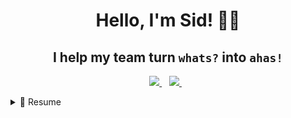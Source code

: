 <h1 align='center'>
  Hello, I'm Sid! 👋🏼
</h1>

<h2 align='center'>
  I help my team turn <code>whats?</code> into <code>ahas!</code>
  

  
</h2>

<p align='center'>
  <a href="mailto:siddeqasmad@gmail.com">
    <img src="https://img.shields.io/badge/Gmail-D14836?style=for-the-badge&logo=gmail&logoColor=white"/>
  </a>&nbsp;&nbsp;
  <a href="https://www.linkedin.com/in/siddeq-asmad/">
    <img src="https://img.shields.io/badge/linkedin-%230077B5.svg?&style=for-the-badge&logo=linkedin&logoColor=white"/>
  </a>&nbsp;&nbsp;


<details>
    <summary>📃 Resume</summary>

  ## Education

> 🎓 **Data Analytics**<br>
Masterschool, Berlin<br>
Jan 2024 - Aug 2024<br><br>
![Static Badge](https://img.shields.io/badge/Excel-217346?style=for-the-badge&logo=microsoft-excel&logoColor=white)
![Static Badge](https://img.shields.io/badge/PostgreSQL-316192?style=for-the-badge&logo=postgresql&logoColor=white)
![Static Badge](https://img.shields.io/badge/Tableau-E97627?style=for-the-badge&logo=Tableau&logoColor=white)
![Static Badge](https://img.shields.io/badge/GitHub-100000?style=for-the-badge&logo=github&logoColor=white)<br>
![Static Badge](https://img.shields.io/badge/Python-3776AB?style=for-the-badge&logo=python&logoColor=white)
![Static Badge](https://img.shields.io/badge/Pandas-2C2D72?style=for-the-badge&logo=pandas&logoColor=white)
![Static Badge](https://img.shields.io/badge/Numpy-777BB4?style=for-the-badge&logo=numpy&logoColor=white)
![Static Badge](https://img.shields.io/badge/Plotly-239120?style=for-the-badge&logo=plotly&logoColor=white)<br>


## Experience

> 🧑🏻‍💻 **Data Analyst** <br>
The Analytics Accelerator, Remote<br>
May 2024 - July 2024<br><br>
![Static Badge](https://img.shields.io/badge/Excel-217346?style=for-the-badge&logo=microsoft-excel&logoColor=white)
![Static Badge](https://img.shields.io/badge/BigQuery-669DF6?style=for-the-badge&logo=googlebigquery&logoColor=white)
![Static Badge](https://img.shields.io/badge/Tableau-E97627?style=for-the-badge&logo=Tableau&logoColor=white)
![Static Badge](https://img.shields.io/badge/GitHub-100000?style=for-the-badge&logo=github&logoColor=white)

> 🧑🏻‍🏫 **Early Childhood Educator** <br>
Engage Minds Learning, Bandar Seri Begawan<br>
Oct 2015 - Jan 2021<br><br>
![Static Badge](https://img.shields.io/badge/Word-2B579A?style=for-the-badge&logo=microsoft-word&logoColor=white)
![Static Badge](https://img.shields.io/badge/Excel-217346?style=for-the-badge&logo=microsoft-excel&logoColor=white)
![Static Badge](https://img.shields.io/badge/PowerPoint-B7472A?style=for-the-badge&logo=microsoft-powerpoint&logoColor=white)<br>
![Static Badge](https://img.shields.io/badge/Docs-2584fc?style=for-the-badge&logo=google-docs&logoColor=white)
![Static Badge](https://img.shields.io/badge/Sheets-34A853?style=for-the-badge&logo=google-sheets&logoColor=white)


</details>

<!--
**siddeq-asmad/siddeq-asmad** is a ✨ _special_ ✨ repository because its `README.md` (this file) appears on your GitHub profile.

![Static Badge](https://img.shields.io/badge/PowerBI-F2C811?style=for-the-badge&logo=Power%20BI&logoColor=white)

![Static Badge](https://img.shields.io/badge/Slack-4A154B?style=for-the-badge&logo=slack&logoColor=white)
![Static Badge](https://img.shields.io/badge/Zoom-2D8CFF?style=for-the-badge&logo=zoom&logoColor=white)
![Static Badge](https://img.shields.io/badge/Kaggle-20BEFF?style=for-the-badge&logo=Kaggle&logoColor=white)
![Static Badge](https://img.shields.io/badge/SciPy-654FF0?style=for-the-badge&logo=SciPy&logoColor=white)
![Static Badge](https://img.shields.io/badge/conda-342B029.svg?&style=for-the-badge&logo=anaconda&logoColor=white)
![Static Badge](https://img.shields.io/badge/Jupyter-F37626.svg?&style=for-the-badge&logo=Jupyter&logoColor=white)
![Static Badge](https://img.shields.io/badge/Selenium-43B02A?style=for-the-badge&logo=Selenium&logoColor=white)<br>
![Static Badge](https://img.shields.io/badge/Colab-F9AB00?style=for-the-badge&logo=googlecolab&color=525252)
![Static Badge](https://img.shields.io/badge/VSCode-0078D4?style=for-the-badge&logo=visual%20studio%20code&logoColor=white)
![Static Badge](https://img.shields.io/badge/scikit_learn-F7931E?style=for-the-badge&logo=scikit-learn&logoColor=white)
![Static Badge](https://img.shields.io/badge/Google%20Sheets-34A853?style=for-the-badge&logo=google-sheets&logoColor=white)
![Static Badge](
![Static Badge](
![Static Badge](
![Static Badge](
![Static Badge](https://img.shields.io/badge/MacBook%20Air%20M1-333333?style=for-the-badge&logo=apple&logoColor=white)
![Static Badge](https://img.shields.io/badge/ROG%20Strix%20G531GV-FF0029?style=for-the-badge&logo=Republic%20of%20Gamers&logoColor=white)

![Datacamp](https://img.shields.io/badge/Datacamp-05192D?style=for-the-badge&logo=datacamp&logoColor=03E860)

<div style="display: flex; justify-content: space-between;">
  <span style="text-align: left;">🌟 Featured Project</span>
  <span style="text-align: right;">[View All Projects](https://github.com/username?tab=repositories)</span>
</div>

- 🔭 I am currently a data analytics student at Masterschool working on enhancing my skills through personal and collaborative projects.
- 🌱 At the moment, I'm learning advanced data analytics techniques.

![Static Badge](https://img.shields.io/badge/Excel-Analyst-green?logo=microsoftexcel&color=217346)
![Static Badge](https://img.shields.io/badge/Python-Explorer-blue?logo=python&logoColor=white&color=FFD343),
![Static Badge](https://img.shields.io/badge/SQL-Specialist-blue?logo=postgresql&logoColor=white&color=336791)
![Static Badge](https://img.shields.io/badge/Tableau-Elucidator-orange?logo=tableau&logoColor=white&color=E97627)

## Recent Learning Achievements
I'm on the verge of completing a rigorous data analytics bootcamp at Masterschool. 

## Tools and Frameworks
Business Intelligence: Tableau
Data Processing and Analysis: Excel, Python, SQL

Here are some ideas to get you started:

 ...
- ...
- 👯 I’m looking to collaborate on ...
- 🤔 I’m looking for help with ...
- 💬 Ask me about ...
- 📫 How to reach me: ...
- 😄 Pronouns: ...
- ⚡ Fun fact: ...
-->
